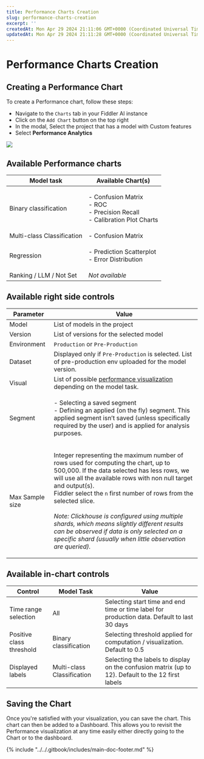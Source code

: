 ```yaml
---
title: Performance Charts Creation
slug: performance-charts-creation
excerpt: ''
createdAt: Mon Apr 29 2024 21:11:06 GMT+0000 (Coordinated Universal Time)
updatedAt: Mon Apr 29 2024 21:11:28 GMT+0000 (Coordinated Universal Time)
---
```


# Performance Charts Creation

## Creating a Performance Chart

To create a Performance chart, follow these steps:

* Navigate to the `Charts` tab in your Fiddler AI instance
* Click on the `Add Chart` button on the top right
* In the modal, Select the project that has a model with Custom features
* Select **Performance Analytics**

![](../../.gitbook/assets/feature\_distribution\_chart\_selection.png)

## Available Performance charts

| Model task                 | Available Chart(s)                                                                    |
| -------------------------- | ------------------------------------------------------------------------------------- |
| Binary classification      | <p>- Confusion Matrix<br>- ROC<br>- Precision Recall<br>- Calibration Plot Charts</p> |
| Multi-class Classification | - Confusion Matrix                                                                    |
| Regression                 | <p>- Prediction Scatterplot<br>- Error Distribution</p>                               |
| Ranking / LLM / Not Set    | _Not available_                                                                       |

## Available right side controls

| Parameter       | Value                                                                                                                                                                                                                                                                                                                                                                                                                                                                                                                      |
| --------------- | -------------------------------------------------------------------------------------------------------------------------------------------------------------------------------------------------------------------------------------------------------------------------------------------------------------------------------------------------------------------------------------------------------------------------------------------------------------------------------------------------------------------------- |
| Model           | List of models in the project                                                                                                                                                                                                                                                                                                                                                                                                                                                                                              |
| Version         | List of versions for the selected model                                                                                                                                                                                                                                                                                                                                                                                                                                                                                    |
| Environment     | `Production` or `Pre-Production`                                                                                                                                                                                                                                                                                                                                                                                                                                                                                           |
| Dataset         | Displayed only if `Pre-Production` is selected. List of pre-production env uploaded for the model version.                                                                                                                                                                                                                                                                                                                                                                                                                 |
| Visual          | List of possible [performance visualization](performance-charts-visualization.md) depending on the model task.                                                                                                                                                                                                                                                                                                                                                                                                             |
| Segment         | <p>- Selecting a saved segment<br>- Defining an applied (on the fly) segment. This applied segment isn’t saved (unless specifically required by the user) and is applied for analysis purposes.</p>                                                                                                                                                                                                                                                                                                                        |
| Max Sample size | <p>Integer representing the maximum number of rows used for computing the chart, up to 500,000. If the data selected has less rows, we will use all the available rows with non null target and output(s).<br>Fiddler select the <code>n</code> first number of rows from the selected slice.<br><br><em>Note: Clickhouse is configured using multiple shards, which means slightly different results can be observed if data is only selected on a specific shard (usually when little observation are queried).</em></p> |

## Available in-chart controls

| Control                  | Model Task                 | Value                                                                                              |
| ------------------------ | -------------------------- | -------------------------------------------------------------------------------------------------- |
| Time range selection     | All                        | Selecting start time and end time or time label for production data. Default to last 30 days       |
| Positive class threshold | Binary classification      | Selecting threshold applied for computation / visualization. Default to 0.5                        |
| Displayed labels         | Multi-class Classification | Selecting the labels to display on the confusion matrix (up to 12). Default to the 12 first labels |

## Saving the Chart

Once you're satisfied with your visualization, you can save the chart. This chart can then be added to a Dashboard. This allows you to revisit the Performance visualization at any time easily either directly going to the Chart or to the dashboard.

{% include "../../.gitbook/includes/main-doc-footer.md" %}

